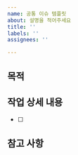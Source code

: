 ```yaml
---
name: 공통 이슈 템플릿
about: 설명을 적어주세요
title: ''
labels: ''
assignees: ''

---
```


## 목적
>
## 작업 상세 내용
- [ ]
## 참고 사항

